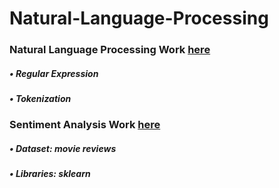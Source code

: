 # Natural-Language-Processing

### Natural Language Processing Work [here](https://github.com/Muhammad-Usama-07/Natural-Language-Processing/tree/main/NLP_Basics)
##### • Regular Expression
##### • Tokenization
### Sentiment Analysis Work [here](https://github.com/Muhammad-Usama-07/Natural-Language-Processing/tree/main/Sentiment_Analysis)
##### • **Dataset:** movie reviews
##### • **Libraries:** sklearn
